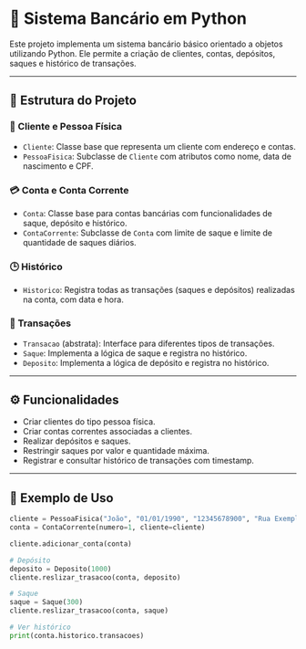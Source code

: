 # 🏦 Sistema Bancário em Python

Este projeto implementa um sistema bancário básico orientado a objetos utilizando Python. Ele permite a criação de clientes, contas, depósitos, saques e histórico de transações.

---

## 📁 Estrutura do Projeto

### 👤 Cliente e Pessoa Física

- `Cliente`: Classe base que representa um cliente com endereço e contas.
- `PessoaFisica`: Subclasse de `Cliente` com atributos como nome, data de nascimento e CPF.

### 💳 Conta e Conta Corrente

- `Conta`: Classe base para contas bancárias com funcionalidades de saque, depósito e histórico.
- `ContaCorrente`: Subclasse de `Conta` com limite de saque e limite de quantidade de saques diários.

### 🕒 Histórico

- `Historico`: Registra todas as transações (saques e depósitos) realizadas na conta, com data e hora.

### 🔁 Transações

- `Transacao` (abstrata): Interface para diferentes tipos de transações.
- `Saque`: Implementa a lógica de saque e registra no histórico.
- `Deposito`: Implementa a lógica de depósito e registra no histórico.

---

## ⚙️ Funcionalidades

- Criar clientes do tipo pessoa física.
- Criar contas correntes associadas a clientes.
- Realizar depósitos e saques.
- Restringir saques por valor e quantidade máxima.
- Registrar e consultar histórico de transações com timestamp.

---

## 🚀 Exemplo de Uso

```python
cliente = PessoaFisica("João", "01/01/1990", "12345678900", "Rua Exemplo, 123")
conta = ContaCorrente(numero=1, cliente=cliente)

cliente.adicionar_conta(conta)

# Depósito
deposito = Deposito(1000)
cliente.reslizar_trasacoo(conta, deposito)

# Saque
saque = Saque(300)
cliente.reslizar_trasacoo(conta, saque)

# Ver histórico
print(conta.historico.transacoes)
